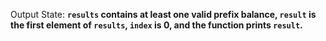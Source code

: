 Output State: **`results` contains at least one valid prefix balance, `result` is the first element of `results`, `index` is 0, and the function prints `result`.**
